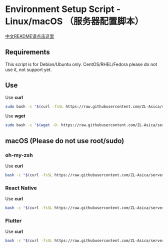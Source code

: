 # Environment Setup Script - Linux/macOS （服务器配置脚本）

[中文README请点击这里](https://github.com/ZL-Asica/server-setup-scripts/blob/main/README_CN.md)

## Requirements

This script is for Debian/Ubuntu only. CentOS/RHEL/Fedora please do not use it, not support yet.

## Use

Use **curl**

```bash
sudo bash -c "$(curl -fsSL https://raw.githubusercontent.com/ZL-Asica/server-setup-scripts/main/setup.sh)"
```

Use **wget**

```bash
sudo bash -c "$(wget -O- https://raw.githubusercontent.com/ZL-Asica/server-setup-scripts/main/setup.sh)"
```

## macOS (Please do not use root/sudo)

### oh-my-zsh

Use **curl**

```bash
bash -c "$(curl -fsSL https://raw.githubusercontent.com/ZL-Asica/server-setup-scripts/main/mac_oh-my-zsh.sh)"
```

### React Native

Use **curl**

```bash
bash -c "$(curl -fsSL https://raw.githubusercontent.com/ZL-Asica/server-setup-scripts/main/mac_react-native.sh)"
```

### Flutter

Use **curl**

```bash
bash -c "$(curl -fsSL https://raw.githubusercontent.com/ZL-Asica/server-setup-scripts/main/mac_flutter.sh)"
```

